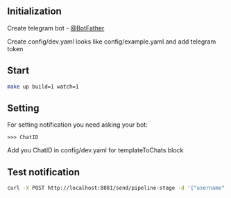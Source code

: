 ## Initialization
Create telegram bot - [@BotFather](https://t.me/BotFather)

Create config/dev.yaml looks like config/example.yaml and add telegram token

## Start
```bash
make up build=1 watch=1
```

## Setting
For setting notification you need asking your bot:
```
>>> ChatID
```
Add you ChatID in config/dev.yaml for templateToChats block

## Test notification
```bash
curl -X POST http://localhost:8081/send/pipeline-stage -d '{"username": "MyUsername", "state": "Start", "build-number": "123"}'
```

